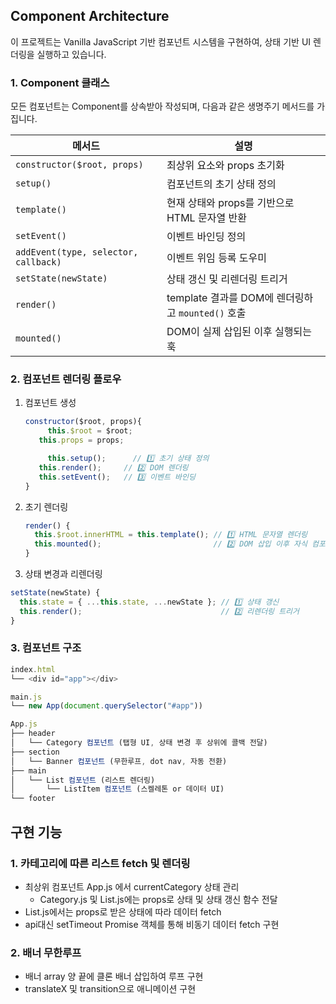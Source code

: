 ## Component Architecture

이 프로젝트는 Vanilla JavaScript 기반 컴포넌트 시스템을 구현하여,
상태 기반 UI 렌더링을 실행하고 있습니다.

### 1. Component 클래스

모든 컴포넌트는 Component를 상속받아 작성되며, 다음과 같은 생명주기 메서드를 가집니다.

| 메서드                               | 설명                                              |
| ------------------------------------ | ------------------------------------------------- |
| `constructor($root, props)`          | 최상위 요소와 props 초기화                        |
| `setup()`                            | 컴포넌트의 초기 상태 정의                         |
| `template()`                         | 현재 상태와 props를 기반으로 HTML 문자열 반환     |
| `setEvent()`                         | 이벤트 바인딩 정의                                |
| `addEvent(type, selector, callback)` | 이벤트 위임 등록 도우미                           |
| `setState(newState)`                 | 상태 갱신 및 리렌더링 트리거                      |
| `render()`                           | template 결과를 DOM에 렌더링하고 `mounted()` 호출 |
| `mounted()`                          | DOM이 실제 삽입된 이후 실행되는 훅                |

### 2. 컴포넌트 렌더링 플로우

1. 컴포넌트 생성

   ```jsx
   constructor($root, props){
   		this.$root = $root;
   	  this.props = props;

   		this.setup();      // 1️⃣ 초기 상태 정의
   	  this.render();     // 2️⃣ DOM 렌더링
   	  this.setEvent();   // 3️⃣ 이벤트 바인딩
   }
   ```

2. 초기 렌더링

   ```jsx
   render() {
     this.$root.innerHTML = this.template(); // 1️⃣ HTML 문자열 렌더링
     this.mounted();                         // 2️⃣ DOM 삽입 이후 자식 컴포넌트 마운트)
   }
   ```

3. 상태 변경과 리렌더링

```jsx
setState(newState) {
  this.state = { ...this.state, ...newState }; // 1️⃣ 상태 갱신
  this.render();                               // 2️⃣ 리렌더링 트리거
}
```

### 3. 컴포넌트 구조

```jsx
index.html
└── <div id="app"></div>

main.js
└── new App(document.querySelector("#app"))

App.js
├── header
│   └── Category 컴포넌트 (탭형 UI, 상태 변경 후 상위에 콜백 전달)
├── section
│   └── Banner 컴포넌트 (무한루프, dot nav, 자동 전환)
├── main
│   └── List 컴포넌트 (리스트 렌더링)
│       └── ListItem 컴포넌트 (스켈레톤 or 데이터 UI)
└── footer
```

## 구현 기능

### 1. 카테고리에 따른 리스트 fetch 및 렌더링

- 최상위 컴포넌트 App.js 에서 currentCategory 상태 관리
  - Category.js 및 List.js에는 props로 상태 및 상태 갱신 함수 전달
- List.js에서는 props로 받은 상태에 따라 데이터 fetch
- api대신 setTimeout Promise 객체를 통해 비동기 데이터 fetch 구현

### 2. 배너 무한루프

- 배너 array 양 끝에 클론 배너 삽입하여 루프 구현
- translateX 및 transition으로 애니메이션 구현
